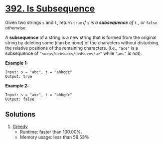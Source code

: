 # [392. Is Subsequence](https://leetcode.com/problems/is-subsequence/)

Given two strings `s` and `t`, return `true` _if_ `s` _is a **subsequence** of_ `t` _, or_ `false` _otherwise_.

A **subsequence** of a string is a new string that is formed from the original string by deleting some (can be none) of the characters without disturbing the relative positions of the remaining characters. (i.e., `"ace"` is a subsequence of `"<u>a</u>b<u>c</u>d<u>e</u>"` while `"aec"` is not).

**Example 1:**

```
Input: s = "abc", t = "ahbgdc"
Output: true
```

**Example 2:**

```
Input: s = "axc", t = "ahbgdc"
Output: false
```

## Solutions
1. [Greedy](./IsSubsequence.java)
    - Runtime: faster than 100.00%.
    - Memory usage: less than 59.53%
